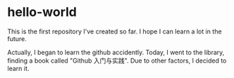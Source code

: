 # hello-world
This is the first repository I've created so far. I hope I can learn a lot in the future.

Actually, I began to learn the github accidently. Today, I went to the library, finding a book called "Github 入门与实践".
Due to other factors, I decided to learn it.
